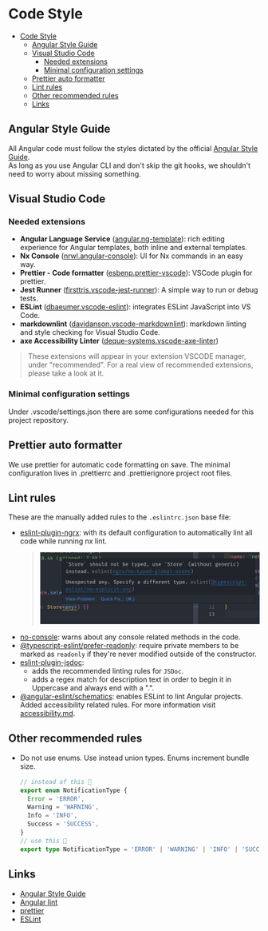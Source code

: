 # Code Style

- [Code Style](#code-style)
  - [Angular Style Guide](#angular-style-guide)
  - [Visual Studio Code](#visual-studio-code)
    - [Needed extensions](#needed-extensions)
    - [Minimal configuration settings](#minimal-configuration-settings)
  - [Prettier auto formatter](#prettier-auto-formatter)
  - [Lint rules](#lint-rules)
  - [Other recommended rules](#other-recommended-rules)
  - [Links](#links)

## Angular Style Guide

All Angular code must follow the styles dictated by the official [Angular Style Guide](https://angular.io/styleguide).  
As long as you use Angular CLI and don't skip the git hooks, we shouldn't need to worry about missing something.

## Visual Studio Code

### Needed extensions

- **Angular Language Service** ([angular.ng-template](https://marketplace.visualstudio.com/items?itemName=Angular.ng-template)):
  rich editing experience for Angular templates, both inline and external templates.
- **Nx Console** ([nrwl.angular-console](https://marketplace.visualstudio.com/items?itemName=nrwl.angular-console)):
  UI for Nx commands in an easy way.
- **Prettier - Code formatter** ([esbenp.prettier-vscode](https://marketplace.visualstudio.com/items?itemName=esbenp.prettier-vscode)):
  VSCode plugin for prettier.
- **Jest Runner** ([firsttris.vscode-jest-runner](https://marketplace.visualstudio.com/items?itemName=firsttris.vscode-jest-runner)):
  A simple way to run or debug tests.
- **ESLint** ([dbaeumer.vscode-eslint](https://marketplace.visualstudio.com/items?itemName=dbaeumer.vscode-eslint)):
  integrates ESLint JavaScript into VS Code.
- **markdownlint** ([davidanson.vscode-markdownlint](https://marketplace.visualstudio.com/items?itemName=DavidAnson.vscode-markdownlint)):
  markdown linting and style checking for Visual Studio Code.
- **axe Accessibility Linter** ([deque-systems.vscode-axe-linter](https://marketplace.visualstudio.com/items?itemName=deque-systems.vscode-axe-linter))

> These extensions will appear in your extension VSCODE manager, under "recommended". For a real view of recommended extensions, please take a look at it.

### Minimal configuration settings

Under .vscode/settings.json there are some configurations needed for this project repository.

## Prettier auto formatter

We use prettier for automatic code formatting on save. The minimal configuration lives in .prettierrc and .prettierignore project root files.

## Lint rules

These are the manually added rules to the `.eslintrc.json` base file:

- [eslint-plugin-ngrx](https://github.com/timdeschryver/eslint-plugin-ngrx): with its default configuration to automatically lint all code while running nx lint.
  > ![eslint-plugin-ngrx](img/ngrx-linter.png)
- [no-console](https://eslint.org/docs/latest/rules/no-console): warns about any console related methods in the code.
- [@typescript-eslint/prefer-readonly](https://github.com/typescript-eslint/typescript-eslint/blob/main/packages/eslint-plugin/docs/rules/prefer-readonly.md):
  require private members to be marked as `readonly` if they're never modified outside of the constructor.
- [eslint-plugin-jsdoc](https://github.com/gajus/eslint-plugin-jsdoc):
  - adds the recommended linting rules for `JSDoc`.
  - adds a regex match for description text in order to begin it in Uppercase and always end with a ".".
- [@angular-eslint/schematics](https://github.com/angular-eslint/angular-eslint#readme): enables ESLint to lint Angular projects. Added accessibility related rules. For more information visit [accessibility.md](accessibility).

## Other recommended rules

- Do not use enums. Use instead union types. Enums increment bundle size.

  ```typescript
  // instead of this 🛑
  export enum NotificationType {
    Error = 'ERROR',
    Warning = 'WARNING',
    Info = 'INFO',
    Success = 'SUCCESS',
  }
  // use this 💚
  export type NotificationType = 'ERROR' | 'WARNING' | 'INFO' | 'SUCCESS';
  ```

## Links

- [Angular Style Guide](https://angular.io/guide/styleguide/)
- [Angular lint](https://angular.io/cli/lint)
- [prettier](https://prettier.io/)
- [ESLint](https://eslint.org/)
